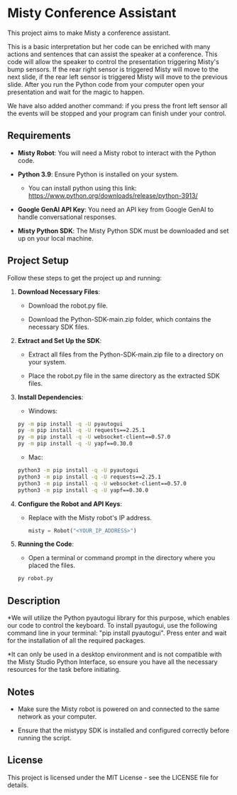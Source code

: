 Misty Conference Assistant
==========================

This project aims to make Misty a conference assistant.

This is a basic interpretation but her code can be enriched with many actions and sentences that can assist the speaker at a conference. This code will allow the speaker to control the presentation triggering Misty's bump sensors. If the rear right sensor is triggered Misty will move to the next slide, if the rear left sensor is triggered Misty will move to the previous slide. After you run the Python code from your computer open your presentation and wait for the magic to happen.

We have also added another command: if you press the front left sensor all the events will be stopped and your program can finish under your control. 

Requirements
------------

*   **Misty Robot**: You will need a Misty robot to interact with the Python code.
    
*   **Python 3.9**: Ensure Python is installed on your system.
    * You can install python using this link: https://www.python.org/downloads/release/python-3913/
    
*   **Google GenAI API Key**: You need an API key from Google GenAI to handle conversational responses.
    
*   **Misty Python SDK**: The Misty Python SDK must be downloaded and set up on your local machine.
    

Project Setup
-------------

Follow these steps to get the project up and running:

1.  **Download Necessary Files**:
    
    *   Download the robot.py file.
        
    *   Download the Python-SDK-main.zip folder, which contains the necessary SDK files.
        
2.  **Extract and Set Up the SDK**:
    
    *   Extract all files from the Python-SDK-main.zip file to a directory on your system.
        
    *   Place the robot.py file in the same directory as the extracted SDK files.
        
3.  **Install Dependencies**:
    * Windows:
    ```bash
    py -m pip install -q -U pyautogui
    py -m pip install -q -U requests==2.25.1
    py -m pip install -q -U websocket-client==0.57.0
    py -m pip install -q -U yapf==0.30.0
    ```
    * Mac:
    ```bash
    python3 -m pip install -q -U pyautogui
    python3 -m pip install -q -U requests==2.25.1
    python3 -m pip install -q -U websocket-client==0.57.0
    python3 -m pip install -q -U yapf==0.30.0
    ```      
4.  **Configure the Robot and API Keys**:
    *   Replace with the Misty robot's IP address.
        ```python    
        misty = Robot("<YOUR_IP_ADDRESS>")
        ```

        
6.  **Running the Code**:
    
    *   Open a terminal or command prompt in the directory where you placed the files.
    ```bash    
    py robot.py
    ```    
        

Description
--------

*We will utilize the Python pyautogui library for this purpose, which enables our code to control the keyboard. To install pyautogui, use the following command line in your terminal: "pip install pyautogui". Press enter and wait for the installation of all the required packages.

*It can only be used in a desktop environment and is not compatible with the Misty Studio Python Interface, so ensure you have all the necessary resources for the task before initiating.

Notes
-----

*   Make sure the Misty robot is powered on and connected to the same network as your computer.
    
*   Ensure that the mistypy SDK is installed and configured correctly before running the script.
    

License
-------

This project is licensed under the MIT License - see the LICENSE file for details.

